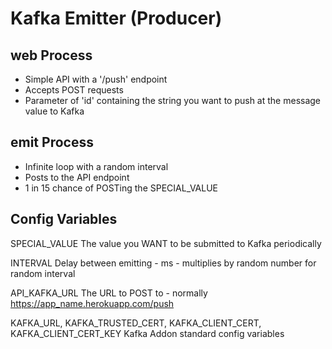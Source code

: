 # Kafka Emitter (Producer)

## web Process
- Simple API with a '/push' endpoint
- Accepts POST requests
- Parameter of 'id' containing the string you want to push at the message value to Kafka

## emit Process
- Infinite loop with a random interval
- Posts to the API endpoint
- 1 in 15 chance of POSTing the SPECIAL_VALUE

## Config Variables

SPECIAL_VALUE
  The value you WANT to be submitted to Kafka periodically
  
INTERVAL
  Delay between emitting - ms - multiplies by random number for random interval
  
API_KAFKA_URL
  The URL to POST to - normally https://app_name.herokuapp.com/push
  
KAFKA_URL, KAFKA_TRUSTED_CERT, KAFKA_CLIENT_CERT, KAFKA_CLIENT_CERT_KEY
  Kafka Addon standard config variables